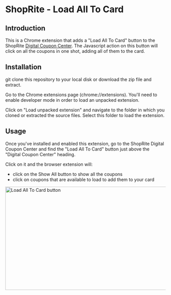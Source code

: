 # ShopRite - Load All To Card

## Introduction

This is a Chrome extension that adds a "Load All To Card" button to the
ShopRite [Digital Coupon
Center](https://coupons.shoprite.com/). The Javascript action on this
button will click on all the coupons in one shot, adding all of them to the
card.

## Installation

git clone this repository to your local disk or download the zip file and extract.

Go to the Chrome extensions page (chrome://extensions). You'll need to enable developer mode in order to load an unpacked extension.

Click on "Load unpacked extension" and navigate to the folder in which you cloned or extracted the source files. Select this folder to load the extension.

## Usage

Once you've installed and enabled this extension, go to the ShopRite Digital Coupon Center and find the "Load All To Card" button just above the "Digital Coupon Center" heading.

Click on it and the browser extension will:

* click on the Show All button to show all the coupons
* click on coupons that are available to load to add them to your card

<img width="800" height="325" alt="Load All To Card button" src="https://github.com/user-attachments/assets/97b753af-b5d5-4130-a670-99724a19bf41" />
